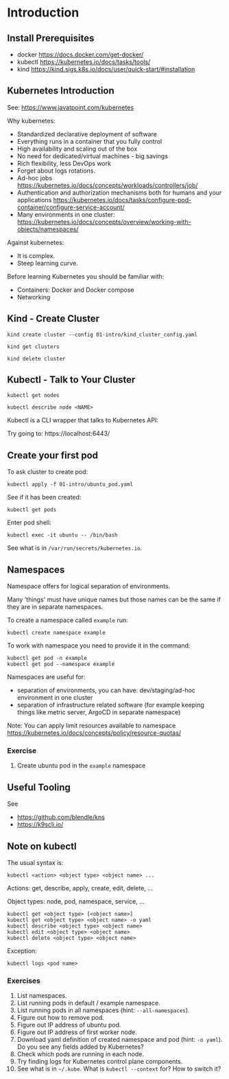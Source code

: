 # Introduction #

## Install Prerequisites

- docker https://docs.docker.com/get-docker/
- kubectl https://kubernetes.io/docs/tasks/tools/
- kind https://kind.sigs.k8s.io/docs/user/quick-start/#installation

## Kubernetes Introduction

See: https://www.javatpoint.com/kubernetes

Why kubernetes:

- Standardized declarative deployment of software
- Everything runs in a container that you fully control
- High availability and scaling out of the box
- No need for dedicated/virtual machines - big savings
- Rich flexibility, less DevOps work
- Forget about logs rotations.
- Ad-hoc jobs https://kubernetes.io/docs/concepts/workloads/controllers/job/
- Authentication and authorization mechanisms both for humans and your
  applications
  https://kubernetes.io/docs/tasks/configure-pod-container/configure-service-account/
- Many environments in one
  cluster: https://kubernetes.io/docs/concepts/overview/working-with-objects/namespaces/

Against kubernetes:

- It is complex.
- Steep learning curve.

Before learning Kubernetes you should be familiar with:

- Containers: Docker and Docker compose
- Networking

## Kind - Create Cluster

```shell
kind create cluster --config 01-intro/kind_cluster_config.yaml
```

```shell
kind get clusters
```

```shell
kind delete cluster
```

## Kubectl - Talk to Your Cluster

```shell
kubectl get nodes
```

```shell
kubectl describe node <NAME>
```

Kubectl is a CLI wrapper that talks to Kubernetes API:

Try going to: https://localhost:6443/

## Create your first pod

To ask cluster to create pod:

```shell
kubectl apply -f 01-intro/ubuntu_pod.yaml
```

See if it has been created:

```shell
kubectl get pods
```

Enter pod shell:

```shell
kubectl exec -it ubuntu -- /bin/bash
```

See what is in `/var/run/secrets/kubernetes.io`.

## Namespaces

Namespace offers for logical separation of environments.

Many 'things' must have unique names but those names can be the same if they are
in separate namespaces.

To create a namespace called `example` run:

```shell
kubectl create namespace example
```

To work with namespace you need to provide it in the command:

```shell
kubectl get pod -n example
kubectl get pod --namespace example
```

Namespaces are useful for:

- separation of environments, you can have: dev/staging/ad-hoc environment in
  one cluster
- separation of infrastructure related software (for example keeping things like
  metric server, ArgoCD in separate namespace)

Note: You can apply limit resources available to
namespace https://kubernetes.io/docs/concepts/policy/resource-quotas/

### Exercise

1. Create ubuntu pod in the `example` namespace

## Useful Tooling

See

- https://github.com/blendle/kns
- https://k9scli.io/

## Note on kubectl

The usual syntax is:

```shell
kubectl <action> <object type> <object name> ...
```

Actions: get, describe, apply, create, edit, delete, ...

Object types: node, pod, namespace, service, ...

```shell
kubectl get <object type> [<object name>]
kubectl get <object type> <object name> -o yaml
kubectl describe <object type> <object name>
kubectl edit <object type> <object name>
kubectl delete <object type> <object name>
```

Exception:

```shell
kubectl logs <pod name>
```

### Exercises

1. List namespaces.
2. List running pods in default / example namespace.
3. List running pods in all namespaces (hint: `--all-namespaces`).
4. Figure out how to remove pod.
5. Figure out IP address of ubuntu pod.
6. Figure out IP address of first worker node.
7. Download yaml definition of created namespace and pod (hint: `-o yaml`). Do
   you see any fields added by Kubernetes?
8. Check which pods are running in each node.
9. Try finding logs for Kubernetes control plane components.
10. See what is in `~/.kube`. What is `kubectl --context` for? How to switch it?

